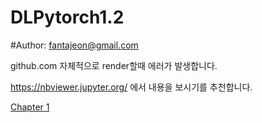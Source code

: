 # DLPytorch1.2

#Author: fantajeon@gmail.com

github.com 자체적으로 render할때 에러가 발생합니다.

https://nbviewer.jupyter.org/  에서 내용을 보시기를 추천합니다.


<a href='https://nbviewer.jupyter.org/github/fantajeon/DLPytorch1.2/blob/master/Chapter1.ipynb'>Chapter 1</a>
